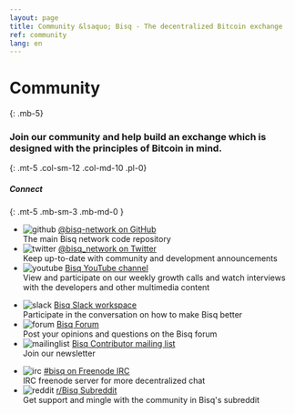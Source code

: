 ```yaml
---
layout: page
title: Community &lsaquo; Bisq - The decentralized Bitcoin exchange
ref: community
lang: en
---
```

# Community
{: .mb-5}

### Join our community and help build an exchange which is designed with the principles of Bitcoin in mind.
{: .mt-5 .col-sm-12 .col-md-10 .pl-0}



##### Connect
{: .mt-5 .mb-sm-3 .mb-md-0 }

<div class="row mb-sm-4 mb-md-0">

  <ul class="mt-sm-0 mb-0 mt-md-3 mb-md-5 community-links grey col-sm-12 col-md-4 pr-3">
    <li><img src="../images/community/github.svg" alt="github"> <a href="https://github.com/bisq-network">@bisq-network on GitHub</a><br>The main Bisq network code repository</li>
    <li><img src="../images/community/twitter.svg" alt="twitter"> <a href="https://twitter.com/bisq_network">@bisq_network on Twitter</a><br>Keep up-to-date with community and development announcements</li>
    <li><img src="../images/community/youtube.svg" alt="youtube"> <a href="https://www.youtube.com/c/bisq-network">Bisq YouTube channel</a><br>View and participate on our weekly growth calls and watch interviews with the developers and other multimedia content</li>
  </ul>
  <ul class="mt-sm-0 mb-0 mt-md-3 mb-md-5 community-links grey col-sm-12 col-md-4 pr-3">
    <li><img src="../images/community/slack.svg" alt="slack"> <a href="https://bisq.network/slack-invite">Bisq Slack workspace</a><br>Participate in the conversation on how to make Bisq better</li>
    <li><img src="../images/community/forum.svg" alt="forum"> <a href="https://bisq.community">Bisq Forum</a><br>Post your opinions and questions on the Bisq forum</li>
    <li><img src="../images/community/mailinglist.svg" alt="mailinglist"> <a href="https://lists.bisq.network/listinfo/bisq-contrib">Bisq Contributor mailing list</a><br>Join our newsletter</li>
  </ul>
  <ul class="mt-sm-0 mb-0 mt-md-3 mb-md-5 community-links grey col-sm-12 col-md-4 pr-3">
    <li><img src="../images/community/irc.svg" alt="irc"> <a href="https://webchat.freenode.net/?channels=bisq">#bisq on Freenode IRC</a><br>IRC freenode server for more decentralized chat</li>
    <li><img src="../images/community/reddit.svg" alt="reddit"> <a href="https://www.reddit.com/r/bisq">r/Bisq Subreddit</a><br>Get support and mingle with the community in Bisq's subreddit</li>
  </ul>
</div>
